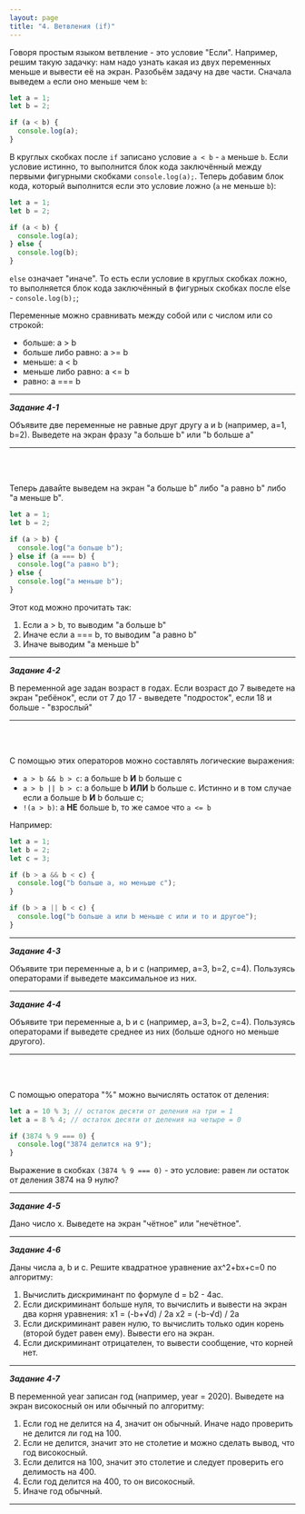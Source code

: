 ```yaml
---
layout: page
title: "4. Ветвления (if)"
---
```


Говоря простым языком ветвление - это условие "Если". Например, решим такую задачку: нам надо узнать какая из двух переменных меньше и вывести её на экран. Разобьём задачу на две части. Сначала выведем `a` если оно меньше чем `b`:

```js
let a = 1;
let b = 2;

if (a < b) {
  console.log(a);
}
```

В круглых скобках после `if` записано условие `a < b` - `a` меньше `b`. Если условие истинно, то выполнится блок кода заключённый между первыми фигурными скобками `console.log(a);`. Теперь добавим блок кода, который выполнится если это условие ложно (`a` не меньше `b`):

```js
let a = 1;
let b = 2;

if (a < b) {
  console.log(a);
} else {
  console.log(b);
}
```

`else` означает "иначе". То есть если условие в круглых скобках ложно, то выполняется блок кода заключённый в фигурных скобках после else - `console.log(b);`;

Переменные можно сравнивать между собой или с числом или со строкой:

- больше: a > b
- больше либо равно: a >= b
- меньше: a < b
- меньше либо равно: a <= b
- равно: a === b

---

_**Задание 4-1**_

Объявите две переменные не равные друг другу a и b (например, a=1, b=2). Выведете на экран фразу "a больше b" или "b больше a"

---

<br><br>

Теперь давайте выведем на экран "a больше b" либо "a равно b" либо "a меньше b".

```js
let a = 1;
let b = 2;

if (a > b) {
  console.log("a больше b");
} else if (a === b) {
  console.log("a равно b");
} else {
  console.log("a меньше b");
}
```

Этот код можно прочитать так:

1. Если a > b, то выводим "a больше b"
2. Иначе если a === b, то выводим "а равно b"
3. Иначе выводим "a меньше b"

---

_**Задание 4-2**_

В переменной age задан возраст в годах. Если возраст до 7 выведете на экран "ребёнок", если от 7 до 17 - выведете "подросток", если 18 и больше - "взрослый"

---

<br><br>

С помощью этих операторов можно составлять логические выражения:

- `a > b && b > c`: a больше b **И** b больше c
- `a > b || b > c`: a больше b **ИЛИ** b больше c. Истинно и в том случае если a больше b **И** b больше c;
- `!(a > b)`: а **НЕ** больше b, то же самое что `a <= b`

Например:

```js
let a = 1;
let b = 2;
let c = 3;

if (b > a && b < c) {
  console.log("b больше а, но меньше c");
}

if (b > a || b < c) {
  console.log("b больше а или b меньше c или и то и другое");
}
```

---

_**Задание 4-3**_

Объявите три переменные a, b и c (например, a=3, b=2, c=4). Пользуясь операторами if выведете максимальное из них.

---

_**Задание 4-4**_

Объявите три переменные a, b и c (например, a=3, b=2, c=4). Пользуясь операторами if выведете среднее из них (больше одного но меньше другого).

---

<br><br>

С помощью оператора "%" можно вычислять остаток от деления:

```js
let a = 10 % 3; // остаток десяти от деления на три = 1
let a = 8 % 4; // остаток десяти от деления на четыре = 0

if (3874 % 9 === 0) {
  console.log("3874 делится на 9");
}
```

Выражение в скобках `(3874 % 9 === 0)` - это условие: равен ли остаток от деления 3874 на 9 нулю?

---

_**Задание 4-5**_

Дано число x. Выведете на экран "чётное" или "нечётное".

---

_**Задание 4-6**_

Даны числа a, b и c. Решите квадратное уравнение ax^2+bx+c=0 по алгоритму:

1. Вычислить дискриминант по формуле d = b2 - 4ac.
2. Если дискриминант больше нуля, то вычислить и вывести на экран два корня уравнения:
   x1 = (-b+√d) / 2a
   x2 = (-b-√d) / 2a
3. Если дискриминант равен нулю, то вычислить только один корень (второй будет равен ему). Вывести его на экран.
4. Если дискриминант отрицателен, то вывести сообщение, что корней нет.

---

_**Задание 4-7**_

В переменной year записан год (например, year = 2020). Выведете на экран високосный он или обычный по алгоритму:

1. Если год не делится на 4, значит он обычный.
   Иначе надо проверить не делится ли год на 100.
2. Если не делится, значит это не столетие и можно сделать вывод, что год високосный.
3. Если делится на 100, значит это столетие и следует проверить его делимость на 400.
4. Если год делится на 400, то он високосный.
5. Иначе год обычный.

---
